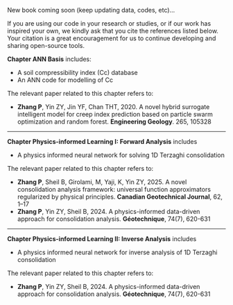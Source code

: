 New book coming soon (keep updating data, codes, etc)...  

If you are using our code in your research or studies, or if our work has inspired your own, we kindly ask that you cite the references listed below. Your citation is a great encouragement for us to continue developing and sharing open-source tools.  

**Chapter ANN Basis** includes:  
- A soil compressibility index (Cc) database
- An ANN code for modelling of Cc

The relevant paper related to this chapter refers to:  
- **Zhang P**, Yin ZY, Jin YF, Chan THT, 2020. A novel hybrid surrogate intelligent model for creep index prediction based on particle swarm optimization and random forest. **Engineering Geology**. 265, 105328 
---
**Chapter Physics-informed Learning I: Forward Analysis** includes  
- A physics informed neural network for solving 1D Terzaghi consolidation

The relevant paper related to this chapter refers to:
- **Zhang P**, Sheil B, Girolami, M, Yaji, K, Yin ZY, 2025. A novel consolidation analysis framework: universal function approximators regularized by physical principles. **Canadian Geotechnical Journal**, 62, 1–17
- **Zhang P**, Yin ZY, Sheil B, 2024. A physics-informed data-driven approach for consolidation analysis. **Géotechnique**, 74(7), 620-631
---
**Chapter Physics-informed Learning II: Inverse Analysis** includes  
- A physics informed neural network for inverse analysis of 1D Terzaghi consolidation

The relevant paper related to this chapter refers to:
- **Zhang P**, Yin ZY, Sheil B, 2024. A physics-informed data-driven approach for consolidation analysis. **Géotechnique**, 74(7), 620-631 

